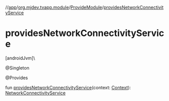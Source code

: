 //[app](../../../index.md)/[org.mjdev.tvapp.module](../index.md)/[ProvideModule](index.md)/[providesNetworkConnectivityService](provides-network-connectivity-service.md)

# providesNetworkConnectivityService

[androidJvm]\

@Singleton

@Provides

fun [providesNetworkConnectivityService](provides-network-connectivity-service.md)(context: [Context](https://developer.android.com/reference/kotlin/android/content/Context.html)): [NetworkConnectivityService](../../org.mjdev.tvapp.base.network/-network-connectivity-service/index.md)
